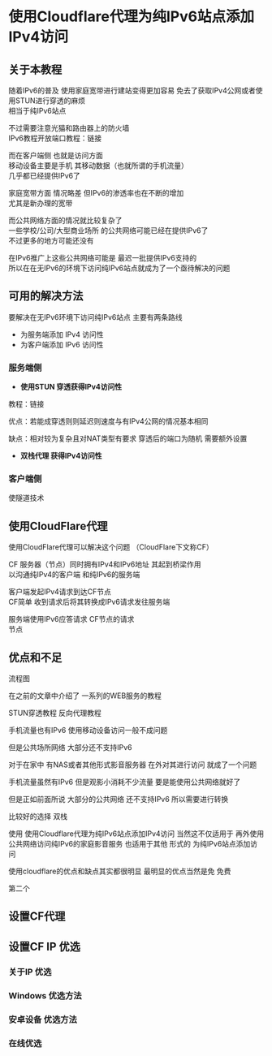 # 使用Cloudflare代理为纯IPv6站点添加IPv4访问


## 关于本教程

随着IPv6的普及 使用家庭宽带进行建站变得更加容易 
免去了获取IPv4公网或者使用STUN进行穿透的麻烦  
相当于纯IPv6站点  

不过需要注意光猫和路由器上的防火墙  
IPv6教程开放端口教程：链接  

而在客户端侧 也就是访问方面  
移动设备主要是手机 其移动数据（也就所谓的手机流量）  
几乎都已经提供IPv6了  

家庭宽带方面 情况略差 但IPv6的渗透率也在不断的增加  
尤其是新办理的宽带  

而公共网络方面的情况就比较复杂了  
一些学校/公司/大型商业场所 的公共网络可能已经在提供IPv6了  
不过更多的地方可能还没有   

在IPv6推广上这些公共网络可能是 最迟一批提供IPv6支持的  
所以在在无IPv6的环境下访问纯IPv6站点就成为了一个亟待解决的问题  


## 可用的解决方法

要解决在无IPv6环境下访问纯IPv6站点 主要有两条路线  

* 为服务端添加 IPv4 访问性  
* 为客户端添加 IPv6 访问性  

### 服务端侧

* **使用STUN 穿透获得IPv4访问性**

教程：链接  

优点：若能成穿透则则延迟则速度与有IPv4公网的情况基本相同  

缺点：相对较为复杂且对NAT类型有要求 穿透后的端口为随机 需要额外设置  


* **双栈代理 获得IPv4访问性**





### 客户端侧

使隧道技术




## 使用CloudFlare代理

使用CloudFlare代理可以解决这个问题 （CloudFlare下文称CF）  

CF 服务器（节点）同时拥有IPv4和IPv6地址 其起到桥梁作用   
以沟通纯IPv4的客户端 和纯IPv6的服务端  

客户端发起IPv4请求到达CF节点   
CF简单 收到请求后将其转换成IPv6请求发往服务端  

服务端使用IPv6应答请求 CF节点的请求   
节点



## 优点和不足


流程图


在之前的文章中介绍了 一系列的WEB服务的教程

STUN穿透教程 反向代理教程



手机流量也有IPv6 使用移动设备访问一般不成问题


但是公共场所网络 大部分还不支持IPv6

对于在家中 有NAS或者其他形式影音服务器
在外对其进行访问 就成了一个问题

手机流量虽然有IPv6 但是观影小消耗不少流量
要是能使用公共网络就好了

但是正如前面所说 大部分的公共网络 还不支持IPv6
所以需要进行转换

比较好的选择 双栈

使用 使用Cloudflare代理为纯IPv6站点添加IPv4访问
当然这不仅适用于 再外使用公共网络访问纯IPv6的家庭影音服务
也适用于其他 形式的 为纯IPv6站点添加访问




使用cloudflare的优点和缺点其实都很明显 
最明显的优点当然是免 免费

第二个

## 设置CF代理


## 设置CF IP 优选

### 关于IP 优选

### Windows 优选方法

### 安卓设备 优选方法

### 在线优选











